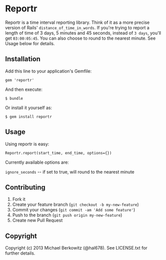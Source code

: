 # Reportr

Reportr is a time interval reporting library. Think of it as a more precise
version of Rails' `distance_of_time_in_words`. If you're trying to report a
length of time of 3 days, 5 minutes and 45 seconds, instead of `3 days`,
you'll get `03:00:05:45`. You can also choose to round to the nearest minute.
See Usage below for details.

## Installation

Add this line to your application's Gemfile:

    gem 'reportr'

And then execute:

    $ bundle

Or install it yourself as:

    $ gem install reportr

## Usage

Using reportr is easy:

    Reportr.report(start_time, end_time, options={})

Currently available options are:

`ignore_seconds` -- if set to true, will round to the nearest minute

## Contributing

1. Fork it
2. Create your feature branch (`git checkout -b my-new-feature`)
3. Commit your changes (`git commit -am 'Add some feature'`)
4. Push to the branch (`git push origin my-new-feature`)
5. Create new Pull Request

## Copyright

Copyright (c) 2013 Michael Berkowitz (@hal678). See LICENSE.txt for further details.

